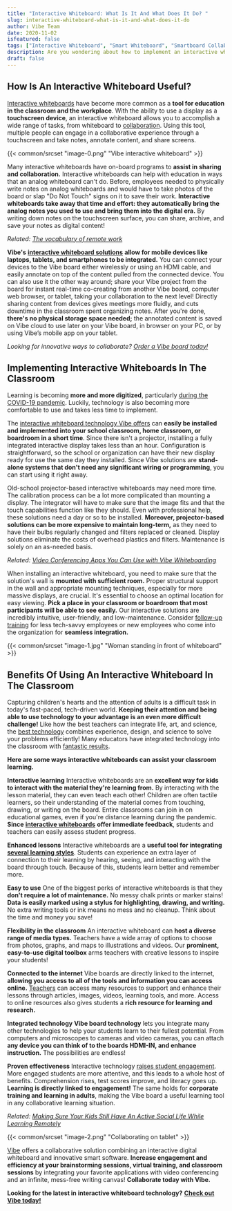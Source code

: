 ```yaml
---
title: "Interactive Whiteboard: What Is It And What Does It Do? "
slug: interactive-whiteboard-what-is-it-and-what-does-it-do
author: Vibe Team
date: 2020-11-02
isfeatured: false
tags: ["Interactive Whiteboard", "Smart Whiteboard", "Smartboard Collaboration"]
description: Are you wondering about how to implement an interactive whiteboard?  Check out our guide on interactive whiteboards.
draft: false
---
```

## How Is An Interactive Whiteboard Useful? 

[Interactive whiteboards](https://vibe.us/hardware/) have become more common as a **tool for education in the classroom and the workplace**. With the ability to use a display as a **touchscreen device**, an interactive whiteboard allows you to accomplish a wide range of tasks, from whiteboard to [collaboration](https://www.eztalks.com/whiteboard/benefits-of-interactive-whiteboards-in-the-classroom.html). Using this tool, multiple people can engage in a collaborative experience through a touchscreen and take notes, annotate content, and share screens.

{{< common/srcset "image-0.png" "Vibe interactive whiteboard" >}}


Many interactive whiteboards have on-board programs to **assist in sharing and collaboration.** Interactive whiteboards can help with education in ways that an analog whiteboard can't do. Before, employees needed to physically write notes on analog whiteboards and would have to take photos of the board or slap "Do Not Touch" signs on it to save their work. **Interactive whiteboards take away that time and effort: they automatically bring the analog notes you used to use and bring them into the digital era.** By writing down notes on the touchscreen surface, you can share, archive, and save your notes as digital content!

*Related:* [*The vocabulary of remote work*](https://vibe.us/blog/the-vocabulary-of-remote-work/)

**Vibe's** [**interactive whiteboard solutions**](https://vibe.us/software/) **allow for mobile devices like laptops, tablets, and smartphones to be integrated.** You can connect your devices to the Vibe board either wirelessly or using an HDMI cable, and easily annotate on top of the content pulled from the connected device. You can also use it the other way around; share your Vibe project from the board for instant real-time co-creating from another Vibe board, computer web browser, or tablet, taking your collaboration to the next level! Directly sharing content from devices gives meetings more fluidly, and cuts downtime in the classroom spent organizing notes. After you're done, **there's no physical storage space needed;** the annotated content is saved on Vibe cloud to use later on your Vibe board, in browser on your PC, or by using Vibe’s mobile app on your tablet.

*Looking for innovative ways to collaborate?* [*Order a Vibe board today!*](https://vibe.us/order/)


## Implementing Interactive Whiteboards In The Classroom 

Learning is becoming **more and more digitized**, particularly [during the COVID-19 pandemic](https://www.weforum.org/agenda/2020/04/coronavirus-education-global-covid19-online-digital-learning/). Luckily, technology is also becoming more comfortable to use and takes less time to implement. 

The [interactive whiteboard technology Vibe offers](https://vibe.us/android-app-store/) can **easily be installed and implemented into your school classroom, home classroom, or boardroom in a short time**. Since there isn't a projector, installing a fully integrated interactive display takes less than an hour. Configuration is straightforward, so the school or organization can have their new display ready for use the same day they installed. Since Vibe solutions are **stand-alone systems that don't need any significant wiring or programming**, you can start using it right away.

Old-school projector-based interactive whiteboards may need more time. The calibration process can be a lot more complicated than mounting a display. The integrator will have to make sure that the image fits and that the touch capabilities function like they should. Even with professional help, these solutions need a day or so to be installed. **Moreover, projector-based solutions can be more expensive to maintain long-term,** as they need to have their bulbs regularly changed and filters replaced or cleaned. Display solutions eliminate the costs of overhead plastics and filters. Maintenance is solely on an as-needed basis.
 
*Related:* [*Video Conferencing Apps You Can Use with Vibe Whiteboarding*](https://vibe.us/blog/video-conferencing-apps-with-whiteboard/)

When installing an interactive whiteboard, you need to make sure that the solution's wall is **mounted with sufficient room.** Proper structural support in the wall and appropriate mounting techniques, especially for more massive displays, are crucial. It's essential to choose an optimal location for easy viewing. **Pick a place in your classroom or boardroom that most participants will be able to see easily.** Our interactive solutions are incredibly intuitive, user-friendly, and low-maintenance. Consider [follow-up training](https://www.hrexchangenetwork.com/learning/news/7-stats-that-prove-training-value) for less tech-savvy employees or new employees who come into the organization for **seamless integration.** 

{{< common/srcset "image-1.jpg" "Woman standing in front of whiteboard" >}}

## Benefits Of Using An Interactive Whiteboard In The Classroom

Capturing children's hearts and the attention of adults is a difficult task in today's fast-paced, tech-driven world. **Keeping their attention and being able to use technology to your advantage is an even more difficult challenge!** Like how the best teachers can integrate life, art, and science, the [best technology](https://www.brookings.edu/blog/education-plus-development/2018/02/09/using-data-and-technology-to-enhance-classroom-teaching/) combines experience, design, and science to solve your problems efficiently! Many educators have integrated technology into the classroom with [fantastic results](https://vibe.us/customer/). 

**Here are some ways interactive whiteboards can assist your classroom learning.**

**Interactive learning** 
Interactive whiteboards are an **excellent way for kids to interact with the material they're learning from.** By interacting with the lesson material, they can even teach each other! Children are often tactile learners, so their understanding of the material comes from touching, drawing, or writing on the board. Entire classrooms can join in on educational games, even if you're distance learning during the pandemic. **Since** [**interactive whiteboards**](https://vibe.us/lp/scenario-remote/) **offer immediate feedback**, students and teachers can easily assess student progress.

**Enhanced lessons** 
Interactive whiteboards are a **useful tool for integrating** [**several learning styles**](https://www.time4learning.com/learning-styles/). Students can experience an extra layer of connection to their learning by hearing, seeing, and interacting with the board through touch. Because of this, students learn better and remember more. 

**Easy to use** 
One of the biggest perks of interactive whiteboards is that they **don't require a lot of maintenance.** No messy chalk prints or marker stains! **Data is easily marked using a stylus for highlighting, drawing, and writing.** No extra writing tools or ink means no mess and no cleanup. Think about the time and money you save!

**Flexibility in the classroom**
An interactive whiteboard can **host a diverse range of media types.** Teachers have a wide array of options to choose from photos, graphs, and maps to illustrations and videos. Our **prominent, easy-to-use digital toolbox** arms teachers with creative lessons to inspire your students!

**Connected to the internet** 
Vibe boards are directly linked to the internet, **allowing you access to all of the tools and information you can access online.** [Teachers](https://vibe.us/lp/scenario-distance-learning/) can access many resources to support and enhance their lessons through articles, images, videos, learning tools, and more. Access to online resources also gives students a **rich resource for learning and research.**

**Integrated technology**
**Vibe board technology** lets you integrate many other technologies to help your students learn to their fullest potential. From computers and microscopes to cameras and video cameras, you can attach **any device you can think of to the boards HDMI-IN, and enhance instruction.** The possibilities are endless!

**Proven effectiveness** 
Interactive technology [raises student engagement](https://link.springer.com/article/10.1007/s10639-020-10107-5). More engaged students are more attentive, and this leads to a whole host of benefits. Comprehension rises, test scores improve, and literacy goes up. **Learning is directly linked to engagement!** The same holds for **corporate training and learning in adults**, making the Vibe board a useful learning tool in any collaborative learning situation.

*Related:* [*Making Sure Your Kids Still Have An Active Social Life While Learning Remotely*](https://vibe.us/blog/making-sure-your-kids-still-have-an-active-social-life-while-learning-remotely/)


{{< common/srcset "image-2.png" "Collaborating on tablet" >}}


[Vibe](https://vibe.us/) offers a collaborative solution combining an interactive digital whiteboard and innovative smart software. **Increase engagement and efficiency at your brainstorming sessions, virtual training, and classroom sessions** by integrating your favorite applications with video conferencing and an infinite, mess-free writing canvas! **Collaborate today with Vibe.**


**Looking for the latest in interactive whiteboard technology?** [**Check out Vibe today!**](https://vibe.us/order/)
